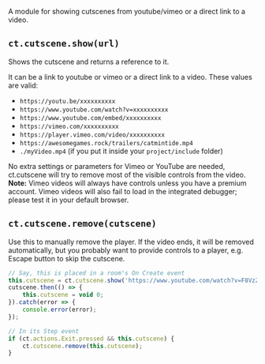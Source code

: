 A module for showing cutscenes from youtube/vimeo or a direct link to a video.

## `ct.cutscene.show(url)`

Shows the cutscene and returns a reference to it.

It can be a link to youtube or vimeo or a direct link to a video. These values are valid:

* `https://youtu.be/xxxxxxxxxx`
* `https://www.youtube.com/watch?v=xxxxxxxxxx`
* `https://www.youtube.com/embed/xxxxxxxxxx`
* `https://vimeo.com/xxxxxxxxxx`
* `https://player.vimeo.com/video/xxxxxxxxxx`
* `https://awesomegames.rock/trailers/catmintide.mp4`
* `./myVideo.mp4` (if you put it inside your `project/include` folder)

No extra settings or parameters for Vimeo or YouTube are needed, ct.cutscene will try to remove most of the visible controls from the video. **Note:** Vimeo videos will always have controls unless you have a premium account. Vimeo videos will also fail to load in the integrated debugger; please test it in your default browser.

## `ct.cutscene.remove(cutscene)`

Use this to manually remove the player. If the video ends, it will be removed automatically, but you probably want to provide controls to a player, e.g. Escape button to skip the cutscene.

```js
// Say, this is placed in a room's On Create event
this.cutscene = ct.cutscene.show('https://www.youtube.com/watch?v=F8VzZe1FqEM');
cutscene.then(() => {
    this.cutscene = void 0;
}).catch(error => {
    console.error(error);
});

// In its Step event
if (ct.actions.Exit.pressed && this.cutscene) {
    ct.cutscene.remove(this.cutscene);
}
```